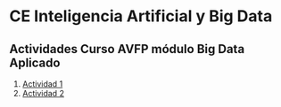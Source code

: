 # CE Inteligencia Artificial y Big Data
## Actividades Curso AVFP módulo Big Data Aplicado

1. [Actividad 1](Actividad1/)
2. [Actividad 2](Actividad2/)